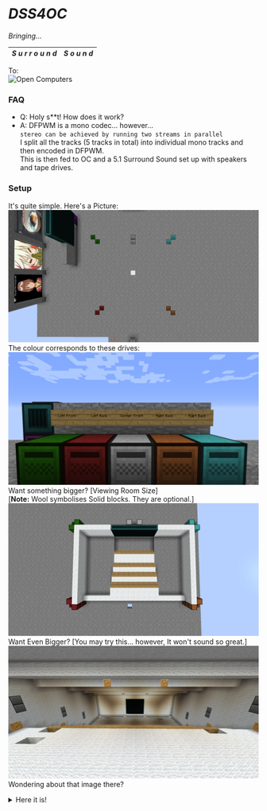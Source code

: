 # *DSS4OC*
*Bringing...*  

***S u r r o u n d*** | ***S o u n d***
------------ | -------------

To:  
![Open Computers](https://oc.cil.li/uploads/monthly_2017_09/4_BlZNHdl.png.5ef3cdd2e78cb6f99ad2909647ee0be7.png.9d16d85155a918824825f5f0735da47e.png)

### FAQ
- Q: Holy s**t! How does it work?
- A: DFPWM is a mono codec... however...  
`stereo can be achieved by running two streams in parallel`  
 I split all the tracks (5 tracks in total) into individual mono tracks and then encoded in DFPWM.  
 This is then fed to OC and a 5.1 Surround Sound set up with speakers and tape drives.
 
### Setup  
It's quite simple. Here's a Picture:
![Surround Sound](https://github.com/Joshwoo70/DSS4OC/raw/master/images/basicsetup.png)  
The colour corresponds to these drives:
![Colour](https://github.com/Joshwoo70/DSS4OC/raw/master/images/drives.png)
Want something bigger? [Viewing Room Size]  
[**Note:** Wool symbolises Solid blocks. They are optional.]  
![viewing room size](https://github.com/Joshwoo70/DSS4OC/raw/master/images/viewingroom.png)
Want Even Bigger? [You may try this... however, It won't sound so great.]
![Theather Sized](https://github.com/Joshwoo70/DSS4OC/raw/master/images/largetheather.png)  
Wondering about that image there?
<details>
  <summary>Here it is!</summary><p>
 
 ![Yep...](https://github.com/Joshwoo70/DSS4OC/raw/master/images/waifusraysmemes.png)
 </p>
</details>
